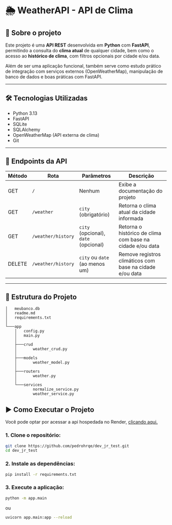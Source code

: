 # 🌦️ WeatherAPI - API de Clima

## 📌 Sobre o projeto
Este projeto é uma **API REST** desenvolvida em **Python** com **FastAPI**, permitindo a consulta do **clima atual** de qualquer cidade, bem como o acesso ao **histórico de clima**, com filtros opcionais por cidade e/ou data.

Além de ser uma aplicação funcional, também serve como estudo prático de integração com serviços externos (OpenWeatherMap), manipulação de banco de dados e boas práticas com FastAPI.

---

## 🛠️ Tecnologias Utilizadas
- Python 3.13
- FastAPI
- SQLite
- SQLAlchemy
- OpenWeatherMap (API externa de clima)
- Git

---

## 🔗 Endpoints da API

| Método | Rota               | Parâmetros                           | Descrição |
|--------|--------------------|--------------------------------------|-----------|
| GET    | `/`                | Nenhum                               | Exibe a documentação do projeto |
| GET    | `/weather`         | `city` (obrigatório)                 | Retorna o clima atual da cidade informada |
| GET    | `/weather/history` | `city` (opcional), `date` (opcional) | Retorna o histórico de clima com base na cidade e/ou data |
| DELETE | `/weather/history` | `city` ou `date` (ao menos um)       | Remove registros climáticos com base na cidade e/ou data |

---

## 📁 Estrutura do Projeto

    │   meubanco.db
    │   readme.md
    │   requirements.txt
    │
    └───app
        │   config.py
        │   main.py
        │
        ├───crud
        │       weather_crud.py
        │
        ├───models
        │       weather_model.py
        │
        ├───routers
        │       weather.py
        │
        └───services
                normalize_service.py
                weather_service.py


## ▶️ Como Executar o Projeto

Você pode optar por acessar a api hospedada no Render, [clicando aqui.](https://test-dev-junior-use.onrender.com)

### 1. **Clone o repositório:**
```bash
git clone https://github.com/pedrohrqe/dev_jr_test.git
cd dev_jr_test
```

### 2. **Instale as dependências:**
```bash
pip install -r requirements.txt
```

### 3. **Execute a aplicação:**
```bash
python -m app.main
```
ou
```bash
uvicorn app.main:app --reload
```